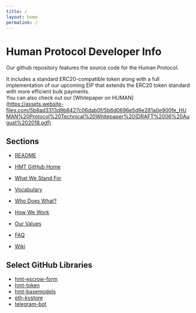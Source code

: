 ```yaml
---
title: /
layout: home
permalink: /
---
```


# Human Protocol Developer Info

Our github repository features the source code for the Human Protocol.

It includes a standard ERC20-compatible token along with a full implementation of our upcoming EIP that extends the ERC20 token standard with more efficient bulk payments.
<br>
You can also check out our [Whitepaper on HUMAN](https://assets.website-files.com/5b6ad3313d9b8427c06dab0f/5b6d0696e5d6e281a0e900fe_HUMAN%20Protocol%20Technical%20Whitepaper%20(DRAFT%2006%20August%202018.pdf)

## Sections
* [README](--)
* [HMT GitHub Home](https://github.com/hCaptcha)

* [What We Stand For](--)
* [Vocabulary](--)
* [Who Does What?](--)
* [How We Work](--)
* [Our Values](--)
* [FAQ](--)
* [Wiki](--)

## Select GitHub Libraries
* [hmt-escrow-form](https://github.com/hCaptcha/hmt-escrow)
* [hmt-token](https://github.com/hCaptcha/hmt-escrow)
* [hmt-basemodels](https://github.com/hCaptcha/hmt-basemodels)
* [eth-kvstore](https://github.com/hCaptcha/eth-kvstore)
* [telegram-bot](https://github.com/hCaptcha/telegram-bot)
